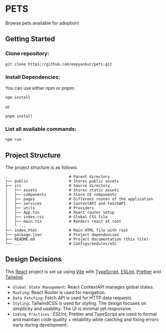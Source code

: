 # PETS

Browse pets available for adoption! 


## Getting Started

### Clone repository:
```
git clone https://github.com/eepyankur/pets.git
```

### Install Dependencies:
You can use either npm or pnpm:
```
npm install
```
or
```
pnpm install
```

### List all available commands:
```
npm run
```

## Project Structure
The project structure is as follows:

```
.                           # Parent directory
├── public                  # Stores public assets
├── src                     # Source directory
│   ├── assets              # Stores static assets
│   ├── components          # Store UI components
│   ├── pages               # Different routes of the application
│   ├── services            # ContextAPI and FetchAPI
│   ├── utils               # Providers
│   ├── App.tsx             # React router setup
│   ├── index.css           # Global CSS file
│   ├── main.tsx            # Renders react at root
│   └ ...      
├── index.html              # Main HTML file with root     
├── package.json            # Project dependencies       
├── README.md               # Project documentation (this file)     
└── ...                     # Configs/modules/etc
```



## Design Decisions

This [React](https://react.dev/) project is set up using [Vite](https://vitejs.dev/) with [TypeScript](https://www.typescriptlang.org/),
[ESLint](https://eslint.org/), [Prettier](https://prettier.io/) and [Tailwind](https://tailwindcss.com/).

- `Global State Management`:  React ContextAPI manages global states.
- `Routing`:  React Router is used for navigation.
- `Data Fetching`:  Fetch API is used for HTTP data requests.
- `Styling`: TailwindCSS is used for styling. The design focuses on simplicity and usability. The UI is minimal yet 
  responsive.
- `Coding Practices` : ESLint, Prettier and TypeScript are used to format and maintain code quality + reliability 
  while catching and fixing errors early during development.